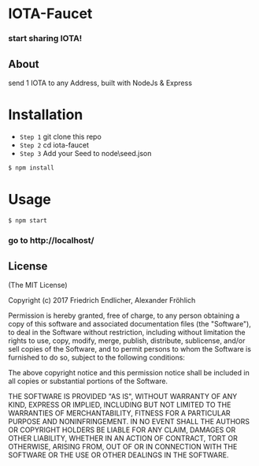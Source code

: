 # IOTA-Faucet
### start sharing IOTA!

## About

send 1 IOTA to any Address, built with NodeJs & Express

# Installation

- `Step 1` git clone this repo
- `Step 2` cd iota-faucet
- `Step 3` Add your Seed to node\seed.json

```sh
$ npm install
```

# Usage
```sh
$ npm start
```
### go to http://localhost/

## License

(The MIT License)

Copyright (c) 2017 Friedrich Endlicher, Alexander Fröhlich

Permission is hereby granted, free of charge, to any person obtaining a copy
of this software and associated documentation files (the "Software"), to deal
in the Software without restriction, including without limitation the rights
to use, copy, modify, merge, publish, distribute, sublicense, and/or sell
copies of the Software, and to permit persons to whom the Software is
furnished to do so, subject to the following conditions:

The above copyright notice and this permission notice shall be included in all
copies or substantial portions of the Software.

THE SOFTWARE IS PROVIDED "AS IS", WITHOUT WARRANTY OF ANY KIND, EXPRESS OR
IMPLIED, INCLUDING BUT NOT LIMITED TO THE WARRANTIES OF MERCHANTABILITY,
FITNESS FOR A PARTICULAR PURPOSE AND NONINFRINGEMENT. IN NO EVENT SHALL THE
AUTHORS OR COPYRIGHT HOLDERS BE LIABLE FOR ANY CLAIM, DAMAGES OR OTHER
LIABILITY, WHETHER IN AN ACTION OF CONTRACT, TORT OR OTHERWISE, ARISING FROM,
OUT OF OR IN CONNECTION WITH THE SOFTWARE OR THE USE OR OTHER DEALINGS IN THE
SOFTWARE.
